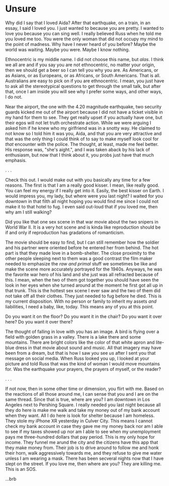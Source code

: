# Unsure

Why did I say that I loved Aida? After that earthquake, on a train, in an essay, I said I loved you. I just wanted to because you are pretty. I wanted to love you because you can sing well. I really believed Russ when he told me you loved me too. You were the only woman that did not occupy my mind to the point of madness. Why have I never heard of you before? Maybe the world was waiting. Maybe you were. Maybe I know nothing.

Ethnocentric is my middle name. I did not choose this name, but _alas_. I think we all are and if you say you are not ethnocentric, no matter your origin, then we should get a beer so I can tell you why you are. As Americans, or as Asians, or as Europeans, or as Africans, or South Americans. That is all. Australians are easy to pick on if you are ethnocentric. I mean, you just have to ask all the stereotypical questions to get through the small talk, but after that, once I am inside you will see why I prefer some ways, and other ways, I do not.

Near the airport, the one with the 4.20 magnitude earthquake, two security guards kicked me out of the airport because I did not have a ticket visible in my hand for them to see. They get really upset if you actually have one, but their egos will not let truth orchestrate action. While we were arguing I asked him if he knew who my girlfriend was in a snotty way. He claimed to not know so I told him it was you, Aida, and that you are very attractive and that was the only thing I could think of to say to make myself look cool for _that_ encounter with the police. The thought, at least, made me feel better. His response was, "she's aight.", and I was taken aback by his lack of enthusiasm, but now that I think about it, you probs just have that much emphasis.

. . .

Check this out. I would make out with you basically any time for a few reasons. The first is that I am a really good kisser. I mean, like really good. You can feel my energy if I really get into it. Easily, the best kisser on Earth. I would impress you, my lady, but where were you last night? I waited for you downtown in that filth all night hoping you would find me since I could not make it to that hotel to fug. I even said out-loud that if you loved me, then why am I still walking?

Did you like that one sex scene in that war movie about the two snipers in World War II. It is a very hot scene and is kinda like reproduction should be if and only if reproduction has gradations of romanticism.

The movie should be easy to find, but I can still remember how the soldier and his partner were oriented before he entered her from behind. The hot part is that they made love in a bomb-shelter. The close proximity to the other people sleeping next to them was a good contrast the film maker needed to emphasize the _raw and primal_ stuff we sometimes be like and make the scene more accurately portrayed for the 1940s. Anyways, he was the favorite war hero of his land and she just was all refracted because of this. I mean, when the two of them got together you should have seen the look in her eyes when she turned around at the moment he first got all up in that trunk. This is the hottest sex scene I ever saw and the two of them did not take off all their clothes. They just needed to fug before he died. This is my current disposition. With no person or family to inherit my assets _and_ liabilities, I need a baby, like, today. This means any of you at this point.

Do you want it on the floor? Do you want it in the chair? Do you want it over here? Do you want it over there?

The thought of falling in love with you has an image. A bird is flying over a field with golden grass in a valley. There is a lake there and some mountains. There are bright colors like the color of that white apron and lite-blue dress in that movie about sound and music. All that imagery may have been from a dream, but that is how I saw _you_ see _us_ after I sent you that message on social media. When Russ looked you up, I looked at your picture and told Russ that was the kind of woman I would move mountains for. Was the earthquake your prayers, the prayers of myself, or the reader?

. . .

If not now, then in some other time or dimension, you flirt with me. Based on the reactions of all those around me, I can sense that you and I are on the same thread. Since that is true, where are you? I am downtown in Los Angeles next to Pershing Square. I really needed you last night because all they do here is make me walk and take my money out of my bank account when they want. All I do here is look for shelter because I am homeless. They stole my iPhone XR yesterday in Culver City. This means I cannot check my bank account in case they gave me my money back nor am I able to see if my taxes showed up nor am I able to see when my unemployment pays me three-hundred dollars that pay period. This is my only hope for income. They funnel me arund the city and the citizens have this app that they make money from. Their job is to drive around to follow me and honk their horn, walk aggressively towards me, and they refuse to give me water unless I am wearing a mask. There has been secveral nights now that I have slept on the street. If you love me, then where are you? They are killing me. This is an SOS.

...brb
